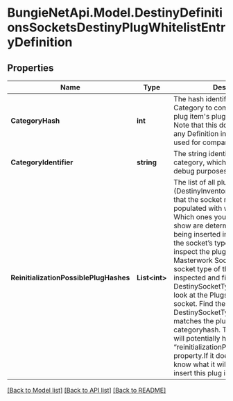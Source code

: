 
# BungieNetApi.Model.DestinyDefinitionsSocketsDestinyPlugWhitelistEntryDefinition

## Properties

Name | Type | Description | Notes
------------ | ------------- | ------------- | -------------
**CategoryHash** | **int** | The hash identifier of the Plug Category to compare against the plug item&#39;s plug.plugCategoryHash.  Note that this does NOT relate to any Definition in itself, it is only used for comparison purposes. | [optional] 
**CategoryIdentifier** | **string** | The string identifier for the category, which is here mostly for debug purposes. | [optional] 
**ReinitializationPossiblePlugHashes** | **List&lt;int&gt;** | The list of all plug items (DestinyInventoryItemDefinition) that the socket may randomly be populated with when reinitialized.  Which ones you should actually show are determined by the plug being inserted into the socket, and the socket’s type.  When you inspect the plug that could go into a Masterwork Socket, look up the socket type of the socket being inspected and find the DestinySocketTypeDefinition.  Then, look at the Plugs that can fit in that socket. Find the Whitelist in the DestinySocketTypeDefinition that matches the plug item’s categoryhash.  That whitelist entry will potentially have a new “reinitializationPossiblePlugHashes” property.If it does, that means we know what it will roll if you try to insert this plug into this socket. | [optional] 

[[Back to Model list]](../README.md#documentation-for-models)
[[Back to API list]](../README.md#documentation-for-api-endpoints)
[[Back to README]](../README.md)

